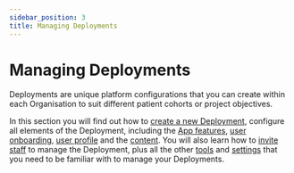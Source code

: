 ```yaml
---
sidebar_position: 3
title: Managing Deployments 
---
```

# Managing Deployments

Deployments are unique platform configurations that you can create within each Organisation to suit different patient cohorts or project objectives.

In this section you will find out how to [create a new Deployment](./general-settings/creating-a-new-deployment.md), configure all elements of the Deployment, including the [App features](./general-settings/app-features.md), [user onboarding](./configuring-the-user-onboarding/onboarding-setup.md), [user profile](./configuring-the-user-profile/user-profile-details.md) and the [content](./configuring-the-content/index.md). You will also learn how to [invite staff](./tools-and-navigation/inviting-deployment-admins.md) to manage the Deployment, plus all the other [tools](./tools-and-navigation/index.md) and [settings](./general-settings/index.md) that you need to be familiar with to manage your Deployments.
